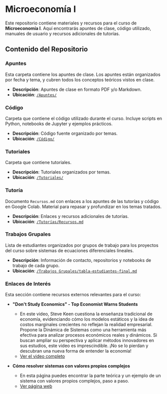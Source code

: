 # Microeconomía I

Este repositorio contiene materiales y recursos para el curso de **Microeconomía I**. Aquí encontrarás apuntes de clase, código utilizado, manuales de usuario y recursos adicionales de tutorías.

## Contenido del Repositorio

### Apuntes

Esta carpeta contiene los apuntes de clase. Los apuntes están organizados por fecha y tema, y cubren todos los conceptos teóricos vistos en clase.

- **Descripción**: Apuntes de clase en formato PDF y/o Markdown.
- **Ubicación**: [`/Apuntes/`](./Apuntes/)

### Código

Carpeta que contiene el código utilizado durante el curso. Incluye scripts en Python, notebooks de Jupyter y ejemplos prácticos.

- **Descripción**: Código fuente organizado por temas.
- **Ubicación**: [`/Código/`](./Código/)

### Tutoriales

Carpeta que contiene tutoriales.

- **Descripción**: Tutoriales organizados por temas.
- **Ubicación**: [`/Tutoriales/`](./Tutoriales/)

### Tutoría

Documento `Recursos.md` con enlaces a los apuntes de las tutorías y código en Google Colab. Material para repasar y profundizar en los temas tratados.

- **Descripción**: Enlaces y recursos adicionales de tutorías.
- **Ubicación**: [`/Tutorías/Recursos.md`](./Tutorías/Recursos.md)

### Trabajos Grupales

Lista de estudiantes organizados por grupos de trabajo para los proyectos del curso sobre sistemas de ecuaciones diferenciales lineales.

- **Descripción**: Información de contacto, repositorios y notebooks de trabajo de cada grupo.
- **Ubicación**: [`/Trabajos Grupales/tabla-estudiantes-final.md`](./Trabajos%20Grupales/tabla-estudiantes-final.md)

### Enlaces de Interés

Esta sección contiene recursos externos relevantes para el curso:

- **"Don't Study Economics" - Top Economist Warns Students**
  - En este video, Steve Keen cuestiona la enseñanza tradicional de economía, evidenciando cómo los modelos estáticos y la idea de costos marginales crecientes no reflejan la realidad empresarial. Propone la Dinámica de Sistemas como una herramienta más efectiva para analizar procesos económicos reales y dinámicos. Si buscan ampliar su perspectiva y aplicar métodos innovadores en sus estudios, este video es imprescindible. ¡No se lo pierdan y descubran una nueva forma de entender la economía!
  - [Ver el video completo](https://www.youtube.com/watch?v=oO7iCv_NsPE)

- **Cómo resolver sistemas con valores propios complejos**
  - En esta página puedes encontrar la parte teórica y un ejemplo de un sistema con valores propios complejos, paso a paso.
  - [Ver página web](http://ltcconline.net/greenl/courses/204/Systems/complexEigenvalues.htm)